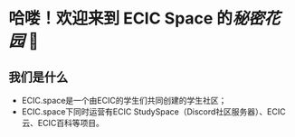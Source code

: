 # 哈喽！欢迎来到 ECIC Space 的*秘密花园* 👋

## 我们是什么
- ECIC.space是一个由ECIC的学生们共同创建的学生社区；
- ECIC.space下同时运营有ECIC StudySpace（Discord社区服务器）、ECIC云、ECIC百科等项目。

